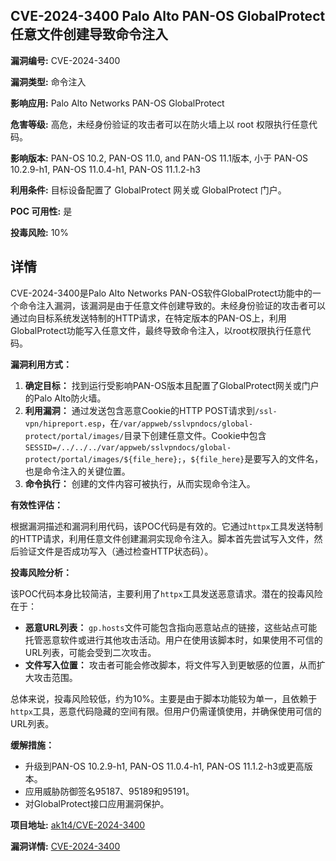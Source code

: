 ## CVE-2024-3400 Palo Alto PAN-OS GlobalProtect 任意文件创建导致命令注入

**漏洞编号:** CVE-2024-3400

**漏洞类型:** 命令注入

**影响应用:** Palo Alto Networks PAN-OS GlobalProtect

**危害等级:** 高危，未经身份验证的攻击者可以在防火墙上以 root 权限执行任意代码。

**影响版本:** PAN-OS 10.2, PAN-OS 11.0, and PAN-OS 11.1版本, 小于 PAN-OS 10.2.9-h1, PAN-OS 11.0.4-h1, PAN-OS 11.1.2-h3

**利用条件:** 目标设备配置了 GlobalProtect 网关或 GlobalProtect 门户。

**POC 可用性:** 是

**投毒风险:** 10%

## 详情

CVE-2024-3400是Palo Alto Networks PAN-OS软件GlobalProtect功能中的一个命令注入漏洞，该漏洞是由于任意文件创建导致的。未经身份验证的攻击者可以通过向目标系统发送特制的HTTP请求，在特定版本的PAN-OS上，利用GlobalProtect功能写入任意文件，最终导致命令注入，以root权限执行任意代码。

**漏洞利用方式：**

1.  **确定目标：** 找到运行受影响PAN-OS版本且配置了GlobalProtect网关或门户的Palo Alto防火墙。
2.  **利用漏洞：** 通过发送包含恶意Cookie的HTTP POST请求到`/ssl-vpn/hipreport.esp`，在`/var/appweb/sslvpndocs/global-protect/portal/images/`目录下创建任意文件。Cookie中包含`SESSID=/../../../var/appweb/sslvpndocs/global-protect/portal/images/${file_here};`，`${file_here}`是要写入的文件名，也是命令注入的关键位置。
3.  **命令执行：**  创建的文件内容可被执行，从而实现命令注入。

**有效性评估：**

根据漏洞描述和漏洞利用代码，该POC代码是有效的。它通过`httpx`工具发送特制的HTTP请求，利用任意文件创建漏洞实现命令注入。脚本首先尝试写入文件，然后验证文件是否成功写入（通过检查HTTP状态码）。

**投毒风险分析：**

该POC代码本身比较简洁，主要利用了`httpx`工具发送恶意请求。潜在的投毒风险在于：

*   **恶意URL列表：** `gp.hosts`文件可能包含指向恶意站点的链接，这些站点可能托管恶意软件或进行其他攻击活动。用户在使用该脚本时，如果使用不可信的URL列表，可能会受到二次攻击。
*   **文件写入位置：** 攻击者可能会修改脚本，将文件写入到更敏感的位置，从而扩大攻击范围。

总体来说，投毒风险较低，约为10%。主要是由于脚本功能较为单一，且依赖于`httpx`工具，恶意代码隐藏的空间有限。但用户仍需谨慎使用，并确保使用可信的URL列表。

**缓解措施：**

*   升级到PAN-OS 10.2.9-h1, PAN-OS 11.0.4-h1, PAN-OS 11.1.2-h3或更高版本。
*   应用威胁防御签名95187、95189和95191。
*   对GlobalProtect接口应用漏洞保护。

**项目地址:** [ak1t4/CVE-2024-3400](https://github.com/ak1t4/CVE-2024-3400)

**漏洞详情:** [CVE-2024-3400](https://nvd.nist.gov/vuln/detail/CVE-2024-3400)